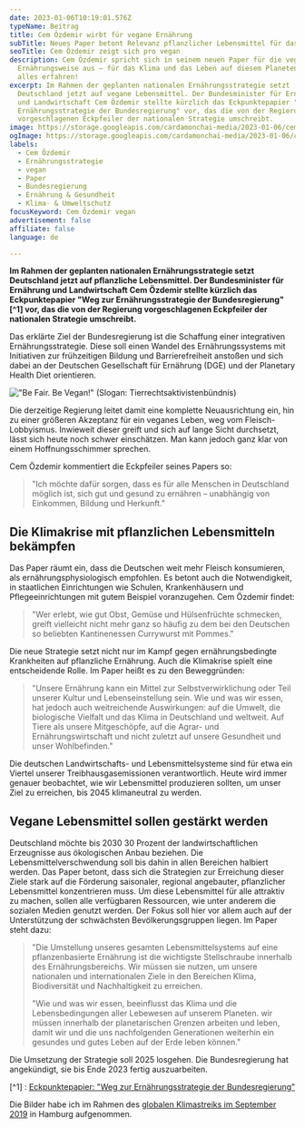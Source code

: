 ```yaml
---
date: 2023-01-06T10:19:01.576Z
typeName: Beitrag
title: Cem Özdemir wirbt für vegane Ernährung
subTitle: Neues Paper betont Relevanz pflanzlicher Lebensmittel für das Klima
seoTitle: Cem Özdemir zeigt sich pro vegan
description: Cem Özdemir spricht sich in seinem neuen Paper für die vegane
  Ernährungsweise aus – für das Klima und das Leben auf diesem Planeten. Jetzt
  alles erfahren!
excerpt: Im Rahmen der geplanten nationalen Ernährungsstrategie setzt
  Deutschland jetzt auf vegane Lebensmittel. Der Bundesminister für Ernährung
  und Landwirtschaft Cem Özdemir stellte kürzlich das Eckpunktepapier "Weg zur
  Ernährungsstrategie der Bundesregierung" vor, das die von der Regierung
  vorgeschlagenen Eckpfeiler der nationalen Strategie umschreibt.
image: https://storage.googleapis.com/cardamonchai-media/2023-01-06/cem-oezdemir-vegan-jpg-imagine-a89808_878344_1024_768/640.webp
ogImage: https://storage.googleapis.com/cardamonchai-media/2023-01-06/cem-oezdemir-vegan-og-jpg-imagine-f8f8f8_8d8c62_1200_628/640.webp
labels:
  - Cem Özdemir
  - Ernährungsstrategie
  - vegan
  - Paper
  - Bundesregierung
  - Ernährung & Gesundheit
  - Klima- & Umweltschutz
focusKeyword: Cem Özdemir vegan
advertisement: false
affiliate: false
language: de

---
```


**Im Rahmen der geplanten nationalen Ernährungsstrategie setzt Deutschland jetzt auf pflanzliche Lebensmittel. Der Bundesminister für Ernährung und Landwirtschaft Cem Özdemir stellte kürzlich das Eckpunktepapier "Weg zur Ernährungsstrategie der Bundesregierung"[^1] vor, das die von der Regierung vorgeschlagenen Eckpfeiler der nationalen Strategie umschreibt.**

Das erklärte Ziel der Bundesregierung ist die Schaffung einer integrativen Ernährungsstrategie. Diese soll einen Wandel des Ernährungssystems mit Initiativen zur frühzeitigen Bildung und Barrierefreiheit anstoßen und sich dabei an der Deutschen Gesellschaft für Ernährung (DGE) und der Planetary Health Diet orientieren.

!["Be Fair. Be Vegan!" (Slogan: Tierrechtsaktivistenbündnis)](https://storage.googleapis.com/cardamonchai-media/2023-01-06/cem-oezdemir-vegan-1-jpg-imagine-e8e8e8_81a2a1_1024_768/640.webp "\\\"Be Fair. Be Vegan!\\\" (Slogan: Tierrechtsaktivistenbündnis)")

Die derzeitige Regierung leitet damit eine komplette Neuausrichtung ein, hin zu einer größeren Akzeptanz für ein veganes Leben, weg vom Fleisch-Lobbyismus. Inwieweit dieser greift und sich auf lange Sicht durchsetzt, lässt sich heute noch schwer einschätzen. Man kann jedoch ganz klar von einem Hoffnungsschimmer sprechen.

Cem Özdemir kommentiert die Eckpfeiler seines Papers so:

> "Ich möchte dafür sorgen, dass es für alle Menschen in Deutschland möglich ist, sich gut und gesund zu ernähren – unabhängig von Einkommen, Bildung und Herkunft."

## Die Klimakrise mit pflanzlichen Lebensmitteln bekämpfen

Das Paper räumt ein, dass die Deutschen weit mehr Fleisch konsumieren, als ernährungsphysiologisch empfohlen. Es betont auch die Notwendigkeit, in staatlichen Einrichtungen wie Schulen, Krankenhäusern und Pflegeeinrichtungen mit gutem Beispiel voranzugehen. Cem Özdemir findet:

> "Wer erlebt, wie gut Obst, Gemüse und Hülsenfrüchte schmecken, greift vielleicht nicht mehr ganz so häufig zu dem bei den Deutschen so beliebten Kantinenessen Currywurst mit Pommes."

Die neue Strategie setzt nicht nur im Kampf gegen ernährungsbedingte Krankheiten auf pflanzliche Ernährung. Auch die Klimakrise spielt eine entscheidende Rolle. Im Paper heißt es zu den Beweggründen:

> "Unsere Ernährung kann ein Mittel zur Selbstverwirklichung oder Teil unserer Kultur und Lebenseinstellung sein. Wie und was wir essen, hat jedoch auch weitreichende Auswirkungen: auf die Umwelt, die biologische Vielfalt und das Klima in Deutschland und weltweit. Auf Tiere als unsere Mitgeschöpfe, auf die Agrar- und Ernährungswirtschaft und nicht zuletzt auf unsere Gesundheit und unser Wohlbefinden."

Die deutschen Landwirtschafts- und Lebensmittelsysteme sind für etwa ein Viertel unserer Treibhausgasemissionen verantwortlich. Heute wird immer genauer beobachtet, wie wir Lebensmittel produzieren sollten, um unser Ziel zu erreichen, bis 2045 klimaneutral zu werden.

## Vegane Lebensmittel sollen gestärkt werden

Deutschland möchte bis 2030 30 Prozent der landwirtschaftlichen Erzeugnisse aus ökologischen Anbau beziehen. Die Lebensmittelverschwendung soll bis dahin in allen Bereichen halbiert werden. Das Paper betont, dass sich die Strategien zur Erreichung dieser Ziele stark auf die Förderung saisonaler, regional angebauter, pflanzlicher Lebensmittel konzentrieren muss. Um diese Lebensmittel für alle attraktiv zu machen, sollen alle verfügbaren Ressourcen, wie unter anderem die sozialen Medien genutzt werden. Der Fokus soll hier vor allem auch auf der Unterstützung der schwächsten Bevölkerungsgruppen liegen. Im Paper steht dazu: 

> "Die Umstellung unseres gesamten Lebensmittelsystems auf eine pflanzenbasierte Ernährung ist die wichtigste Stellschraube innerhalb des Ernährungsbereichs. Wir müssen sie nutzen, um unsere nationalen und internationalen Ziele in den Bereichen Klima, Biodiversität und Nachhaltigkeit zu erreichen.
>
> "Wie und was wir essen, beeinflusst das Klima und die Lebensbedingungen aller Lebewesen auf unserem Planeten. wir müssen innerhalb der planetarischen Grenzen arbeiten und leben, damit wir und die uns nachfolgenden Generationen weiterhin ein gesundes und gutes Leben auf der Erde leben können."

Die Umsetzung der Strategie soll 2025 losgehen. Die Bundesregierung hat angekündigt, sie bis Ende 2023 fertig auszuarbeiten.

[^1] : [Eckpunktepapier: "Weg zur Ernährungsstrategie der Bundesregierung"](https://www.bmel.de/SharedDocs/Downloads/DE/_Ernaehrung/ernaehrungsstrategie-eckpunktepapier.pdf?__blob=publicationFile&v=4)

Die Bilder habe ich im Rahmen des [globalen Klimastreiks im September 2019](/2019/09/allefuersklima-hamburg/) in Hamburg aufgenommen.